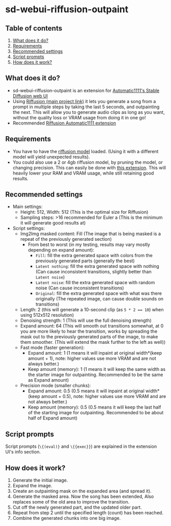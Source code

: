 # sd-webui-riffusion-outpaint
## Table of contents
1. [What does it do?](#what-does-it-do)
2. [Requirements](#requirements)
3. [Recommended settings](#recommended-settings)
4. [Script prompts](#script-prompts)
5. [How does it work?](#how-does-it-work)

## What does it do?
* sd-webui-riffusion-outpaint is an extension for
[Automatic1111's Stable Diffusion web UI](https://github.com/AUTOMATIC1111/stable-diffusion-webui)
* Using [Riffusion (main project link)](https://github.com/riffusion/riffusion) it lets you generate a song from a
prompt in multiple steps by taking the last 5 seconds, and outpainting the next. This will allow you to generate audio
clips as long as you want, without the quality loss or VRAM usage from doing it in one go!
* Recommended [Riffusion Automatic1111 extension](https://github.com/enlyth/sd-webui-riffusion)

## Requirements
* You have to have the [riffusion model](https://huggingface.co/riffusion/riffusion-model-v1) loaded. (Using it with a
different model will yield unexpected results).
* You could also use a 2 or 4gb riffusion model, by pruning the model, or changing precision. This can easily be done
with [this extension](https://github.com/Akegarasu/sd-webui-model-converter). This will heavily lower your RAM and VRAM
usage, while still retaining good results.

## Recommended settings
* Main settings:
  * Height: 512, Width: 512 (This is the optimal size for Riffusion)
  * Sampling steps: >16 recommended for Euler a (This is the minimum it will generate good results at)
* Script settings:
  * Img2Img masked content: Fill (The image that is being masked is a repeat of the previously generated section)
    * From best to worst (in my testing, results may vary mostly depending on expand amount):
      * `Fill`: fill the extra generated space with colors from the previously generated parts (generally the best)
      * `Latent nothing`: fill the extra generated space with nothing (Can cause inconsistent transitions, slightly better
        than `Latent noise`)
      * `Latent noise`: fill the extra generated space with random noise (Can cause inconsistent transitions)
      * `Original`: fill the extra generated space with what was there originally (The repeated image, can cause double
        sounds on transitions)
  * Length: 2 (this will generate a 10-second clip (as `5 * 2 == 10`) when using 512x512 resolution)
  * Denoising strength: 1 (This will use the full denoising strength)
  * Expand amount: 64 (This will smooth out transitions somewhat, at 0 you are more likely to hear the transition, works
  by spreading the mask out to the previously generated parts of the image, to make them smoother. (This will extend the
  mask further to the left as well))
  * Fast mode (faster generation):
    * Expand amount: 1 (1 means it will inpaint at original width*(keep amount + 1), note: higher values use more VRAM
    and are not always better.)
    * Keep amount (memory): 1 (1 means it will keep the same width as the starter image for outpainting.
    Recommended to be the same as Expand amount)
  * Precision mode (smaller chunks):
    * Expand amount: 0.5 (0.5 means it will inpaint at original width*(keep amount + 0.5), note: higher values use more
    VRAM and are not always better.)
    * Keep amount (memory): 0.5 (0.5 means it will keep the last half of the starting image for outpainting. Recommended
    to be about half of Expand amount)

## Script prompts
Script prompts (`\{(eval)}` and `\{{exec}}`) are explained in the extension UI's info section.

## How does it work?
1. Generate the initial image.
2. Expand the image.
3. Create an outpainting mask on the expanded area (and spread it).
4. Generate the masked area. Now the song has been extended, Also replaces some of the old area to improve the transition.
5. Cut off the newly generated part, and the updated older part.
6. Repeat from step 2 until the specified length (count) has been reached.
7. Combine the generated chunks into one big image.